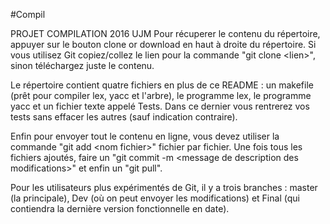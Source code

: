 #Compil

PROJET COMPILATION 2016 UJM
Pour récuperer le contenu du répertoire, appuyer sur le bouton clone or download en haut à droite du répertoire.
Si vous utilisez Git copiez/collez le lien pour la commande "git clone \<lien\>", sinon téléchargez juste le contenu.

Le répertoire contient quatre fichiers en plus de ce README : un makefile (prêt pour compiler lex, yacc et l'arbre), le programme lex, le programme yacc et un fichier texte appelé Tests.
Dans ce dernier vous rentrerez vos tests sans effacer les autres (sauf indication contraire).

Enfin pour envoyer tout le contenu en ligne, vous devez utiliser la commande "git add \<nom fichier\>" fichier par fichier. Une fois tous les fichiers ajoutés, faire un "git commit -m \<message de description des modifications\>" et enfin un "git pull".

Pour les utilisateurs plus expérimentés de Git, il y a trois branches : master (la principale), Dev (où on peut envoyer les modifications) et Final (qui contiendra la dernière version fonctionnelle en date).
